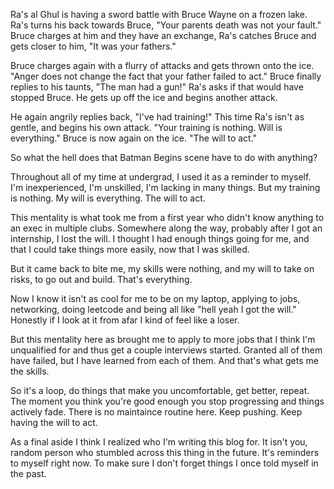 Ra's al Ghul is having a sword battle with Bruce Wayne on a frozen lake. Ra's turns his back towards Bruce, "Your parents death was not your fault." Bruce charges at him and they have an exchange, Ra's catches Bruce and gets closer to him, "It was your fathers."

Bruce charges again with a flurry of attacks and gets thrown onto the ice. "Anger does not change the fact that your father failed to act." Bruce finally replies to his taunts, "The man had a gun!" Ra's asks if that would have stopped Bruce. He gets up off the ice and begins another attack.

He again angrily replies back, "I've had training!" This time Ra's isn't as gentle, and begins his own attack. "Your training is nothing. Will is everything." Bruce is now again on the ice. "The will to act."

So what the hell does that Batman Begins scene have to do with anything? 

Throughout all of my time at undergrad, I used it as a reminder to myself. I'm inexperienced, I'm unskilled, I'm lacking in many things. But my training is nothing. My will is everything. The will to act.

This mentality is what took me from a first year who didn't know anything to an exec in multiple clubs. Somewhere along the way, probably after I got an internship, I lost the will. I thought I had enough things going for me, and that I could take things more easily, now that I was skilled.

But it came back to bite me, my skills were nothing, and my will to take on risks, to go out and build. That's everything.

Now I know it isn't as cool for me to be on my laptop, applying to jobs, networking, doing leetcode and being all like "hell yeah I got the will." Honestly if I look at it from afar I kind of feel like a loser.

But this mentality here as brought me to apply to more jobs that I think I'm unqualified for and thus get a couple interviews started. Granted all of them have failed, but I have learned from each of them. And that's what gets me the skills. 

So it's a loop, do things that make you uncomfortable, get better, repeat. The moment you think you're good enough you stop progressing and things actively fade. There is no maintaince routine here. Keep pushing. Keep having the will to act.

As a final aside I think I realized who I'm writing this blog for. It isn't you, random person who stumbled across this thing in the future. It's reminders to myself right now. To make sure I don't forget things I once told myself in the past.